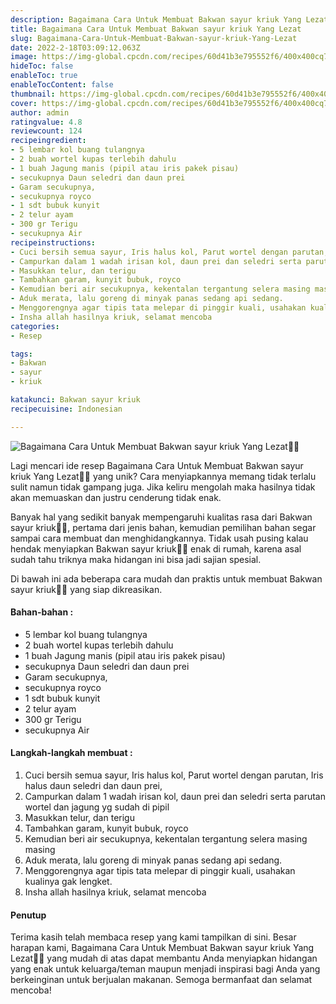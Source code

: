 ```yaml
---
description: Bagaimana Cara Untuk Membuat Bakwan sayur kriuk Yang Lezat"
title: Bagaimana Cara Untuk Membuat Bakwan sayur kriuk Yang Lezat
slug: Bagaimana-Cara-Untuk-Membuat-Bakwan-sayur-kriuk-Yang-Lezat
date: 2022-2-18T03:09:12.063Z
image: https://img-global.cpcdn.com/recipes/60d41b3e795552f6/400x400cq70/photo.jpg
hideToc: false
enableToc: true
enableTocContent: false
thumbnail: https://img-global.cpcdn.com/recipes/60d41b3e795552f6/400x400cq70/photo.jpg
cover: https://img-global.cpcdn.com/recipes/60d41b3e795552f6/400x400cq70/photo.jpg
author: admin
ratingvalue: 4.8
reviewcount: 124
recipeingredient:
- 5 lembar kol buang tulangnya
- 2 buah wortel kupas terlebih dahulu
- 1 buah Jagung manis (pipil atau iris pakek pisau)
- secukupnya Daun seledri dan daun prei
- Garam secukupnya,
- secukupnya royco
- 1 sdt bubuk kunyit
- 2 telur ayam
- 300 gr Terigu
- secukupnya Air
recipeinstructions:
- Cuci bersih semua sayur, Iris halus kol, Parut wortel dengan parutan, Iris halus daun seledri dan daun prei,
- Campurkan dalam 1 wadah irisan kol, daun prei dan seledri serta parutan wortel dan jagung yg sudah di pipil
- Masukkan telur, dan terigu
- Tambahkan garam, kunyit bubuk, royco
- Kemudian beri air secukupnya, kekentalan tergantung selera masing masing
- Aduk merata, lalu goreng di minyak panas sedang api sedang.
- Menggorengnya agar tipis tata melepar di pinggir kuali, usahakan kualinya gak lengket.
- Insha allah hasilnya kriuk, selamat mencoba
categories:
- Resep

tags:
- Bakwan
- sayur
- kriuk

katakunci: Bakwan sayur kriuk
recipecuisine: Indonesian

---
```


![Bagaimana Cara Untuk Membuat Bakwan sayur kriuk Yang Lezat👩‍🍳](https://img-global.cpcdn.com/recipes/60d41b3e795552f6/400x400cq70/photo.jpg)

Lagi mencari ide resep Bagaimana Cara Untuk Membuat Bakwan sayur kriuk Yang Lezat👩‍🍳 yang unik? Cara menyiapkannya memang tidak terlalu sulit namun tidak gampang juga. Jika keliru mengolah maka hasilnya tidak akan memuaskan dan justru cenderung tidak enak.

Banyak hal yang sedikit banyak mempengaruhi kualitas rasa dari Bakwan sayur kriuk👩‍🍳, pertama dari jenis bahan, kemudian pemilihan bahan segar sampai cara membuat dan menghidangkannya. Tidak usah pusing kalau hendak menyiapkan Bakwan sayur kriuk👩‍🍳 enak di rumah, karena asal sudah tahu triknya maka hidangan ini bisa jadi sajian spesial.

Di bawah ini ada beberapa cara mudah dan praktis untuk membuat Bakwan sayur kriuk👩‍🍳 yang siap dikreasikan.

<!--inarticleads1-->

#### Bahan-bahan :

- 5 lembar kol buang tulangnya
- 2 buah wortel kupas terlebih dahulu
- 1 buah Jagung manis (pipil atau iris pakek pisau)
- secukupnya Daun seledri dan daun prei
- Garam secukupnya,
- secukupnya royco
- 1 sdt bubuk kunyit
- 2 telur ayam
- 300 gr Terigu
- secukupnya Air

<!--inarticleads2-->

#### Langkah-langkah membuat :

1. Cuci bersih semua sayur, Iris halus kol, Parut wortel dengan parutan, Iris halus daun seledri dan daun prei,
1. Campurkan dalam 1 wadah irisan kol, daun prei dan seledri serta parutan wortel dan jagung yg sudah di pipil
1. Masukkan telur, dan terigu
1. Tambahkan garam, kunyit bubuk, royco
1. Kemudian beri air secukupnya, kekentalan tergantung selera masing masing
1. Aduk merata, lalu goreng di minyak panas sedang api sedang.
1. Menggorengnya agar tipis tata melepar di pinggir kuali, usahakan kualinya gak lengket.
1. Insha allah hasilnya kriuk, selamat mencoba

#### Penutup

Terima kasih telah membaca resep yang kami tampilkan di sini. Besar harapan kami, Bagaimana Cara Untuk Membuat Bakwan sayur kriuk Yang Lezat👩‍🍳 yang mudah di atas dapat membantu Anda menyiapkan hidangan yang enak untuk keluarga/teman maupun menjadi inspirasi bagi Anda yang berkeinginan untuk berjualan makanan. Semoga bermanfaat dan selamat mencoba!